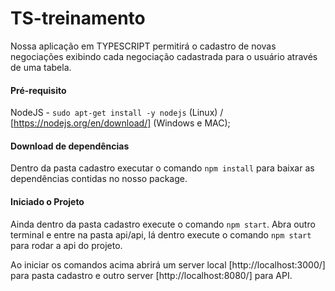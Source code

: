 # TS-treinamento

Nossa aplicação em TYPESCRIPT permitirá o cadastro de novas negociações exibindo cada negociação cadastrada para o usuário através de uma tabela.

#### Pré-requisito

NodeJS - `sudo apt-get install -y nodejs` (Linux) / [https://nodejs.org/en/download/] (Windows e MAC);

#### Download de dependências

Dentro da pasta cadastro executar o comando `npm install` para baixar as dependências contidas no nosso package.

#### Iniciado o Projeto

Ainda dentro da pasta cadastro execute o comando `npm start`. Abra outro terminal e entre na pasta api/api, lá dentro execute o comando `npm start` para rodar a api do projeto.

Ao iniciar os comandos acima abrirá um server local [http://localhost:3000/] para pasta cadastro e outro server [http://localhost:8080/] para API.